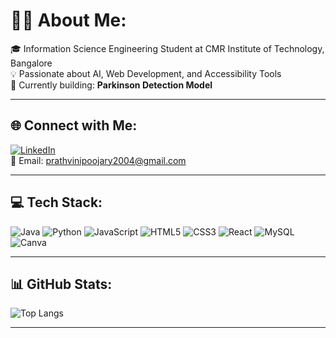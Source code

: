 # 👩‍💻 About Me:
🎓 Information Science Engineering Student at CMR Institute of Technology, Bangalore  
💡 Passionate about AI, Web Development, and Accessibility Tools  
🚀 Currently building:  **Parkinson Detection Model**

---

## 🌐 Connect with Me:
[![LinkedIn](https://img.shields.io/badge/LinkedIn-0077B5.svg?&style=for-the-badge&logo=linkedin&logoColor=white)](https://www.linkedin.com/in/prathvini-poojary-91b441301)   
📧 Email: prathvinipoojary2004@gmail.com

---

## 💻 Tech Stack:

![Java](https://img.shields.io/badge/Java-ED8B00?style=flat-square&logo=java&logoColor=white)
![Python](https://img.shields.io/badge/Python-3776AB?style=flat-square&logo=python&logoColor=white)
![JavaScript](https://img.shields.io/badge/JavaScript-F7DF1E?style=flat-square&logo=javascript&logoColor=black)
![HTML5](https://img.shields.io/badge/HTML5-E34F26?style=flat-square&logo=html5&logoColor=white)
![CSS3](https://img.shields.io/badge/CSS3-1572B6?style=flat-square&logo=css3&logoColor=white)
![React](https://img.shields.io/badge/React-20232A?style=flat-square&logo=react&logoColor=61DAFB)
![MySQL](https://img.shields.io/badge/MySQL-4479A1?style=flat-square&logo=mysql&logoColor=white)
![Canva](https://img.shields.io/badge/Canva-00C4CC?style=flat-square&logo=canva&logoColor=white)

---

## 📊 GitHub Stats:

![Top Langs](https://github-readme-stats.vercel.app/api/top-langs/?username=Prathvini30&layout=compact&theme=radical)


---

